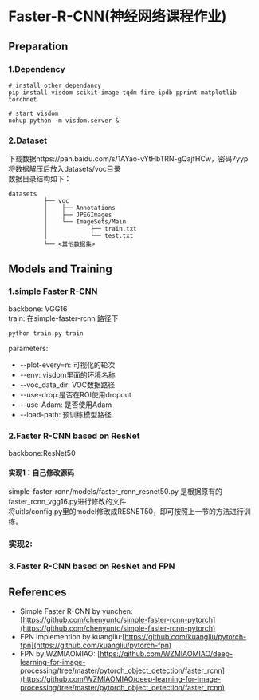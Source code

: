 # Faster-R-CNN(神经网络课程作业)

## Preparation
### 1.Dependency
```
# install other dependancy
pip install visdom scikit-image tqdm fire ipdb pprint matplotlib torchnet
```
```
# start visdom
nohup python -m visdom.server &
```
### 2.Dataset
下载数据https://pan.baidu.com/s/1AYao-vYtHbTRN-gQajfHCw，密码7yyp  
将数据解压后放入datasets/voc目录  
数据目录结构如下：  
```
datasets
          ├── voc           
          │    ├── Annotations
          │    ├── JPEGImages
          │    └── ImageSets/Main
          │            ├── train.txt
          │            └── test.txt
          └── <其他数据集>
```
## Models and Training
### 1.simple Faster R-CNN
backbone: VGG16  
train: 在simple-faster-rcnn 路径下  
```
python train.py train
```
parameters:  
- --plot-every=n: 可视化的轮次
- --env: visdom里面的环境名称 
- --voc_data_dir: VOC数据路径
- --use-drop:是否在ROI使用dropout
- --use-Adam: 是否使用Adam
- --load-path: 预训练模型路径

### 2.Faster R-CNN based on ResNet
backbone:ResNet50  
#### 实现1：自己修改源码
simple-faster-rcnn/models/faster_rcnn_resnet50.py 是根据原有的faster_rcnn_vgg16.py进行修改的文件  
将uitls/config.py里的model修改成RESNET50，即可按照上一节的方法进行训练。

### 实现2:



### 3.Faster R-CNN based on ResNet and FPN

## References
- Simple Faster R-CNN by yunchen: [https://github.com/chenyuntc/simple-faster-rcnn-pytorch](https://github.com/chenyuntc/simple-faster-rcnn-pytorch)
- FPN implemention by kuangliu:[https://github.com/kuangliu/pytorch-fpn](https://github.com/kuangliu/pytorch-fpn)
- FPN by WZMIAOMIAO: [https://github.com/WZMIAOMIAO/deep-learning-for-image-processing/tree/master/pytorch_object_detection/faster_rcnn](https://github.com/WZMIAOMIAO/deep-learning-for-image-processing/tree/master/pytorch_object_detection/faster_rcnn)
